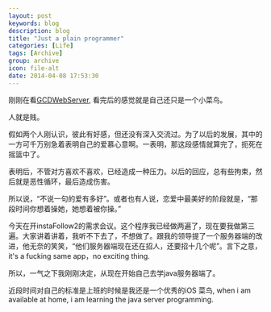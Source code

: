 ```yaml
---
layout: post
keywords: blog
description: blog
title: "Just a plain programmer"
categories: [Life]
tags: [Archive]
group: archive
icon: file-alt
date: 2014-04-08 17:53:30
---
```


刚刚在看[GCDWebServer](https://github.com/swisspol/GCDWebServer), 看完后的感觉就是自己还只是一个小菜鸟。

人就是贱。

假如两个人刚认识，彼此有好感，但还没有深入交流过。为了以后的发展，其中的一方可千万别急着表明自己的爱慕心意啊。一表明，那这段感情就算完了，扼死在摇篮中了。

表明后，不管对方喜欢不喜欢，已经造成一种压力。以后的回应，总有些拘束，然后就是恶性循环，最后造成伤害。

所以说，“不说一句的爱有多好”。或者也有人说，恋爱中最美好的阶段就是，“那段时间你想着操她，她想着被你操。”

今天在开instaFollow2的需求会议。这个程序我已经做两遍了，现在要我做第三遍。大家讲着讲着，我听不下去了，不想做了。跟我的领导提了一个服务器端的改进，他无奈的笑笑，“他们服务器端现在还在招人，还要招十几个呢”。言下之意，it's a fucking same app，no exciting thing.

所以，一气之下我刚刚决定，从现在开始自己去学java服务器端了。

近段时间对自己的标准是上班的时候是我还是一个优秀的iOS 菜鸟, when i am available at home, i am learning the java server programming.
